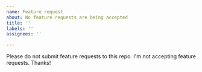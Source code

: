 ```yaml
---
name: Feature request
about: No feature requests are being accepted
title: ''
labels: ''
assignees: ''

---
```


Please do not submit feature requests to this repo. I'm not accepting feature requests. Thanks!
